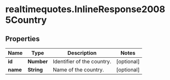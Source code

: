 # realtimequotes.InlineResponse20085Country

## Properties

Name | Type | Description | Notes
------------ | ------------- | ------------- | -------------
**id** | **Number** | Identifier of the country. | [optional] 
**name** | **String** | Name of the country. | [optional] 



